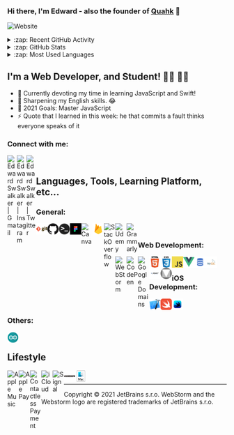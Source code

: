 ### Hi there, I'm Edward - also the founder of [Quahk][website] 👋

![Website](https://img.shields.io/website?down_color=red&down_message=FAILED&label=Quahk%20Inc.&logo=globe&up_message=ONLINE&url=https%3A%2F%2Fwww.quahk.com)

<details>
  <summary>:zap: Recent GitHub Activity</summary>

<!--START_SECTION:activity-->
1. 🎉 Merged PR [#2](https://github.com/EdwardSwalker/worldskills-mobileDevelopment-2021/pull/2) in [EdwardSwalker/worldskills-mobileDevelopment-2021](https://github.com/EdwardSwalker/worldskills-mobileDevelopment-2021)
2. 💪 Opened PR [#2](https://github.com/EdwardSwalker/worldskills-mobileDevelopment-2021/pull/2) in [EdwardSwalker/worldskills-mobileDevelopment-2021](https://github.com/EdwardSwalker/worldskills-mobileDevelopment-2021)
3. 🎉 Merged PR [#1](https://github.com/EdwardSwalker/worldskills-mobileDevelopment-2021/pull/1) in [EdwardSwalker/worldskills-mobileDevelopment-2021](https://github.com/EdwardSwalker/worldskills-mobileDevelopment-2021)
4. 💪 Opened PR [#1](https://github.com/EdwardSwalker/worldskills-mobileDevelopment-2021/pull/1) in [EdwardSwalker/worldskills-mobileDevelopment-2021](https://github.com/EdwardSwalker/worldskills-mobileDevelopment-2021)
<!--END_SECTION:activity-->

</details>

<details>
<summary>:zap: GitHub Stats</summary>
<br>

[![Edward's GitHub Stats](https://github-readme-stats-edwardswalker.vercel.app/api?username=EdwardSwalker&show_icons=true&theme=react&hide_border=true&include_all_commits=true&count_private=true)](https://github.com/EdwardSwalker/github-readme-stats)
</details>

<details>
<summary>:zap: Most Used Languages</summary>
<br>

[![Edward's Top Langs](https://github-readme-stats-edwardswalker.vercel.app/api/top-langs/?username=EdwardSwalker&layout=compact)](https://github.com/EdwardSwalker/github-readme-stats)
</details>

## I'm a Web Developer, and Student! 👨‍💻 👨‍🎓

- 🔭 Currently devoting my time in learning JavaScript and Swift!
- 📖 Sharpening my English skills. 😂
- 🥅 2021 Goals: Master JavaScript
- ⚡ Quote that I learned in this week: he that commits a fault thinks everyone speaks of it

### Connect with me:

[comment]: <> ([<img align="left" alt="quahk.com" width="22px" src="https://raw.githubusercontent.com/iconic/open-iconic/master/svg/globe.svg" />][website])

[comment]: <> ([<img align="left" alt="codeSTACKr | YouTube" width="22px" src="https://cdn.jsdelivr.net/npm/simple-icons@v3/icons/youtube.svg" />][youtube])

[<img align="left" alt="EdwardSwalker | Gmail" width="22px" src="https://cdn.jsdelivr.net/npm/simple-icons@v5/icons/gmail.svg" />][email]
[<img align="left" alt="EdwardSwalker | Instagram" width="22px" src="https://cdn.jsdelivr.net/npm/simple-icons@v5/icons/instagram.svg" />][instagram]
[<img align="left" alt="EdwardSwalker | Twitter" width="22px" src="https://cdn.jsdelivr.net/npm/simple-icons@v5/icons/twitter.svg" />][twitter]

[comment]: <> ([<img align="left" alt="Edward | LinkedIn" width="22px" src="https://cdn.jsdelivr.net/npm/simple-icons@v3/icons/linkedin.svg" />][linkedin])

<br />

## Languages, Tools, Learning Platform, etc...

### General:
[<img align="left" alt="Git" width="26px" src="https://raw.githubusercontent.com/github/explore/80688e429a7d4ef2fca1e82350fe8e3517d3494d/topics/git/git.png" />][git]
[<img align="left" alt="GitHub" width="26px" src="https://raw.githubusercontent.com/github/explore/78df643247d429f6cc873026c0622819ad797942/topics/github/github.png" />][github]
[<img align="left" alt="Terminal" width="26px" src="https://raw.githubusercontent.com/github/explore/80688e429a7d4ef2fca1e82350fe8e3517d3494d/topics/terminal/terminal.png" />][terminal]
[<img align="left" alt="Figma" width="26px" src="https://raw.githubusercontent.com/github/explore/main/topics/figma/figma.png" />][figma]
[<img align="left" alt="Canva" width="26px" src="https://cdn.jsdelivr.net/npm/simple-icons@v5/icons/canva.svg" />][canva]
[<img align="left" alt="Firebase" width="26px" src="https://raw.githubusercontent.com/github/explore/80688e429a7d4ef2fca1e82350fe8e3517d3494d/topics/firebase/firebase.png" />][firebase]
[<img align="left" alt="StackOverflow" width="26px" src="https://cdn.jsdelivr.net/npm/simple-icons@v5/icons/stackoverflow.svg" />][stackoverflow]
[<img align="left" alt="Udemy" width="26px" src="https://cdn.jsdelivr.net/npm/simple-icons@v5/icons/udemy.svg" />][udemy]
[<img align="left" alt="Grammarly" width="26px" src="https://cdn.jsdelivr.net/npm/simple-icons@v5/icons/grammarly.svg" />][grammarly]

<br />

### Web Development:
[<img align="left" alt="WebStorm" width="26px" src="https://cdn.jsdelivr.net/npm/simple-icons@v5/icons/webstorm.svg" />][webstormWebsite]
[<img align="left" alt="CodePen" width="26px" src="https://cdn.jsdelivr.net/npm/simple-icons@v5/icons/codepen.svg" />][codepen]
[<img align="left" alt="Google Domains" width="26px" src="https://cdn.jsdelivr.net/npm/simple-icons@v5/icons/googledomains.svg" />][googleDomains]
[<img align="left" alt="HTML5" width="26px" src="https://raw.githubusercontent.com/github/explore/80688e429a7d4ef2fca1e82350fe8e3517d3494d/topics/html/html.png" />][html]
[<img align="left" alt="CSS3" width="26px" src="https://raw.githubusercontent.com/github/explore/80688e429a7d4ef2fca1e82350fe8e3517d3494d/topics/css/css.png" />][css]
[<img align="left" alt="JavaScript" width="26px" src="https://raw.githubusercontent.com/github/explore/80688e429a7d4ef2fca1e82350fe8e3517d3494d/topics/javascript/javascript.png" />][js]
[<img align="left" alt="Vue" width="26px" src="https://raw.githubusercontent.com/github/explore/80688e429a7d4ef2fca1e82350fe8e3517d3494d/topics/vue/vue.png" />][vue]
[<img align="left" alt="SQL" width="26px" src="https://raw.githubusercontent.com/github/explore/80688e429a7d4ef2fca1e82350fe8e3517d3494d/topics/sql/sql.png" />][sql]
[<img align="left" alt="MySQL" width="26px" src="https://raw.githubusercontent.com/github/explore/80688e429a7d4ef2fca1e82350fe8e3517d3494d/topics/mysql/mysql.png" />][mysql]
[<img align="left" alt="JQuery" width="26px" src="https://raw.githubusercontent.com/github/explore/80688e429a7d4ef2fca1e82350fe8e3517d3494d/topics/jquery/jquery.png" />][jquery]
[<img align="left" alt="Material Design" width="26px" src="https://raw.githubusercontent.com/github/explore/80688e429a7d4ef2fca1e82350fe8e3517d3494d/topics/material-design/material-design.png" />][materialDesign]

<br />

### iOS Development:
[<img align="left" alt="xCode" width="26px" src="https://raw.githubusercontent.com/github/explore/80688e429a7d4ef2fca1e82350fe8e3517d3494d/topics/xcode/xcode.png" />][xcode]
[<img align="left" alt="Swift" width="26px" src="https://raw.githubusercontent.com/github/explore/80688e429a7d4ef2fca1e82350fe8e3517d3494d/topics/swift/swift.png" />][swift]
[<img align="left" alt="SwiftUI" width="26px" src="https://raw.githubusercontent.com/github/explore/main/topics/swiftui/swiftui.png" />][swiftui]

<br />

### Others:
[<img align="left" alt="Arduino" width="26px" src="https://raw.githubusercontent.com/github/explore/80688e429a7d4ef2fca1e82350fe8e3517d3494d/topics/arduino/arduino.png" />][arduino]

<br />

## Lifestyle
[<img align="left" alt="Apple Music" width="26px" src="https://cdn.jsdelivr.net/npm/simple-icons@v5/icons/applemusic.svg" />][appleMusic] 
[<img align="left" alt="Apple Pay" width="26px" src="https://cdn.jsdelivr.net/npm/simple-icons@v5/icons/applepay.svg" />][applePay] 
[<img align="left" alt="Contactless Payment" width="26px" src="https://cdn.jsdelivr.net/npm/simple-icons@v5/icons/contactlesspayment.svg" />][contactlessPayment] 
[<img align="left" alt="iCloud" width="26px" src="https://cdn.jsdelivr.net/npm/simple-icons@v5/icons/icloud.svg" />][icloud] 
[<img align="left" alt="Signal" width="26px" src="https://cdn.jsdelivr.net/npm/simple-icons@v5/icons/signal.svg" />][signal] 
[<img align="left" alt="Minecraft" width="26px" src="https://raw.githubusercontent.com/github/explore/80688e429a7d4ef2fca1e82350fe8e3517d3494d/topics/minecraft/minecraft.png" />][minecraft] 
[<img align="left" alt="macOS" width="26px" src="https://raw.githubusercontent.com/github/explore/80688e429a7d4ef2fca1e82350fe8e3517d3494d/topics/macos/macos.png" />][macOS] 

<br />

---

Copyright © 2021 JetBrains s.r.o. WebStorm and the Webstorm logo are registered trademarks of JetBrains s.r.o.

[website]: https://www.quahk.com
[email]: mailto:edward@quahk.com
[instagram]: https://instagram.com/edward_swalker
[twitter]: https://twitter.com/edward_swalker
[webstormWebsite]: https://www.jetbrains.com
[html]: https://en.wikipedia.org/wiki/HTML5
[figma]: https://www.figma.com
[git]: https://git-scm.com/
[github]: https://www.github.com
[terminal]: https://en.wikipedia.org/wiki/Terminal_(macOS)
[canva]: https://www.canva.com
[css]: https://www.w3.org/Style/CSS/Overview.en.html
[js]: https://developer.mozilla.org/en-US/docs/Web/JavaScript
[sql]: https://en.wikipedia.org/wiki/SQL
[mysql]: https://www.mysql.com/
[firebase]: https://firebase.google.com
[vue]: https://vuejs.org/
[xcode]: https://developer.apple.com/xcode/
[swift]: https://developer.apple.com/swift/
[swiftui]: https://developer.apple.com/xcode/swiftui/
[codepen]: https://www.codepen.io
[arduino]: https://www.arduino.cc/
[jquery]: https://jquery.com/
[stackoverflow]: https://stackoverflow.com/
[udemy]: https://www.udemy.com
[materialDesign]: https://material.io/
[appleMusic]: https://www.apple.com/apple-music/
[applePay]: https://www.apple.com/apple-pay/
[googleDomains]: https://domains.google
[icloud]: https://www.apple.com/icloud
[signal]: https://www.signal.org
[contactlessPayment]: https://en.wikipedia.org/wiki/Contactless_payment
[minecraft]: https://minecraft.net
[macOS]: https://www.apple.com/macos
[iOS]: https://www.apple.com/ios
[grammarly]: https://www.grammarly.com